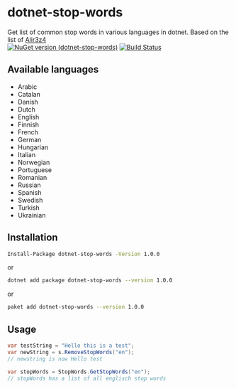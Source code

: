 # dotnet-stop-words
Get list of common stop words in various languages in dotnet. Based on the list of [Alir3z4](https://github.com/Alir3z4/stop-words/)    
[![NuGet version (dotnet-stop-words)](https://img.shields.io/nuget/v/dotnet-stop-words.svg?style=flat-square)](https://www.nuget.org/packages/dotnet-stop-words/)
[![Build Status](https://travis-ci.org/hklemp/dotnet-stop-words.svg?branch=master)](https://travis-ci.org/hklemp/dotnet-stop-words/)


## Available languages
* Arabic
* Catalan
* Danish
* Dutch
* English
* Finnish
* French
* German
* Hungarian
* Italian
* Norwegian
* Portuguese
* Romanian
* Russian
* Spanish
* Swedish
* Turkish
* Ukrainian

## Installation
``` bash
Install-Package dotnet-stop-words -Version 1.0.0
``` 
or
``` bash
dotnet add package dotnet-stop-words --version 1.0.0
``` 
or
``` bash
paket add dotnet-stop-words --version 1.0.0
``` 

## Usage
```csharp
var testString = "Hello this is a test";
var newString = s.RemoveStopWords("en");
// newstring is now Hello test
```

```csharp
var stopWords = StopWords.GetStopWords("en");
// stopWords has a list of all englisch stop words
```
